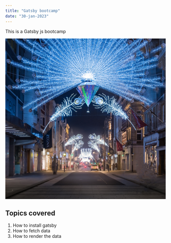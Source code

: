 ```yaml
---
title: "Gatsby bootcamp"
date: "30-jan-2023"
---
```


This is a Gatsby js bootcamp

![xmas](./xmas.jpeg)

## Topics covered

1. How to install gatsby
2. How to fetch data
3. How to render the data
